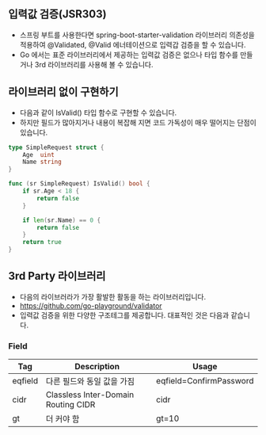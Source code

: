 ## 입력값 검증(JSR303)
* 스프링 부트를 사용한다면 spring-boot-starter-validation 라이브러리 의존성을 적용하여 @Validated, @Valid 에너테이션으로 입력갑 검증을 할 수 있습니다. 
* Go 에서는 표준 라이브러리에서 제공하는 입력값 검증은 없으나 타입 함수를 만들거나 3rd 라이브러리를 사용해 볼 수 있습니다.

## 라이브러리 없이 구현하기
* 다음과 같이 IsValid() 타입 함수로 구현할 수 있습니다. 
* 하지만 필드가 많아지거나 내용이 복잡해 지면 코드 가독성이 매우 떨어지는 단점이 있습니다.
```go
type SimpleRequest struct {
	Age  uint
	Name string
}

func (sr SimpleRequest) IsValid() bool {
	if sr.Age < 18 {
		return false
	}

	if len(sr.Name) == 0 {
		return false
	}
	return true
}
```

## 3rd Party 라이브러리
* 다음의 라이브러라가 가장 활발한 활동을 하는 라이브러리입니다.
* https://github.com/go-playground/validator
* 입력값 검증을 위한 다양한 구조테그를 제공합니다. 대표적인 것은 다음과 같습니다.
### Field
| Tag     | Description                         | Usage                   |
|---------|-------------------------------------|-------------------------|
| eqfield | 다른 필드와 동일 값을 가짐                     | eqfield=ConfirmPassword |
| cidr    | Classless Inter-Domain Routing CIDR | cidr                    |
| gt      | 더 커야 함                              | gt=10                 |






